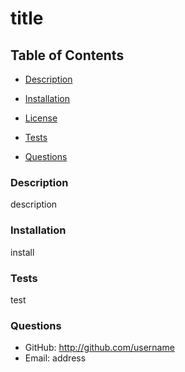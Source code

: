# title
  

  


  ## Table of Contents

  * [Description](#description)
  * [Installation](#installation)
  
  * [License](#license)
  
  * [Tests](#tests)
  * [Questions](#questions)

  ### Description
description

  ### Installation
install

  

  

  

  ### Tests
test

  ### Questions
  * GitHub: http://github.com/username
  * Email: address
  